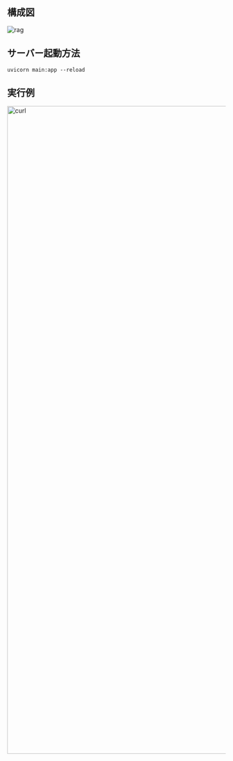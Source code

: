## 構成図

![rag](https://github.com/user-attachments/assets/866cd266-66c9-481f-b726-9c14a9c50f13)

## サーバー起動方法
```
uvicorn main:app --reload
```

## 実行例

<img width="1490" alt="curl" src="https://github.com/user-attachments/assets/dfe0c191-8da9-4bc6-a877-9f2411f714e6">


